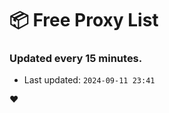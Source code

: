 # :package: Free Proxy List
### Updated every 15 minutes.

- Last updated: `2024-09-11 23:41`

:heart:
